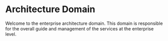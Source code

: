 # Architecture Domain

Welcome to the enterprise architecture domain. This domain is responsible for the overall guide and management of the services at the enterprise level.